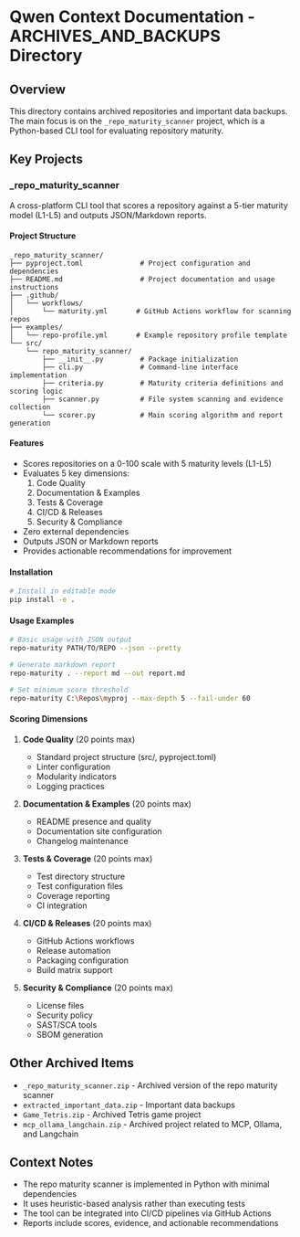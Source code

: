 # Qwen Context Documentation - ARCHIVES_AND_BACKUPS Directory

## Overview
This directory contains archived repositories and important data backups. The main focus is on the `_repo_maturity_scanner` project, which is a Python-based CLI tool for evaluating repository maturity.

## Key Projects

### _repo_maturity_scanner
A cross-platform CLI tool that scores a repository against a 5-tier maturity model (L1-L5) and outputs JSON/Markdown reports.

#### Project Structure
```
_repo_maturity_scanner/
├── pyproject.toml              # Project configuration and dependencies
├── README.md                   # Project documentation and usage instructions
├── .github/
│   └── workflows/
│       └── maturity.yml       # GitHub Actions workflow for scanning repos
├── examples/
│   └── repo-profile.yml       # Example repository profile template
└── src/
    └── repo_maturity_scanner/
        ├── __init__.py         # Package initialization
        ├── cli.py              # Command-line interface implementation
        ├── criteria.py         # Maturity criteria definitions and scoring logic
        ├── scanner.py          # File system scanning and evidence collection
        └── scorer.py           # Main scoring algorithm and report generation
```

#### Features
- Scores repositories on a 0-100 scale with 5 maturity levels (L1-L5)
- Evaluates 5 key dimensions:
  1. Code Quality
  2. Documentation & Examples
  3. Tests & Coverage
  4. CI/CD & Releases
  5. Security & Compliance
- Zero external dependencies
- Outputs JSON or Markdown reports
- Provides actionable recommendations for improvement

#### Installation
```bash
# Install in editable mode
pip install -e .
```

#### Usage Examples
```bash
# Basic usage with JSON output
repo-maturity PATH/TO/REPO --json --pretty

# Generate markdown report
repo-maturity . --report md --out report.md

# Set minimum score threshold
repo-maturity C:\Repos\myproj --max-depth 5 --fail-under 60
```

#### Scoring Dimensions
1. **Code Quality** (20 points max)
   - Standard project structure (src/, pyproject.toml)
   - Linter configuration
   - Modularity indicators
   - Logging practices

2. **Documentation & Examples** (20 points max)
   - README presence and quality
   - Documentation site configuration
   - Changelog maintenance

3. **Tests & Coverage** (20 points max)
   - Test directory structure
   - Test configuration files
   - Coverage reporting
   - CI integration

4. **CI/CD & Releases** (20 points max)
   - GitHub Actions workflows
   - Release automation
   - Packaging configuration
   - Build matrix support

5. **Security & Compliance** (20 points max)
   - License files
   - Security policy
   - SAST/SCA tools
   - SBOM generation

## Other Archived Items
- `_repo_maturity_scanner.zip` - Archived version of the repo maturity scanner
- `extracted_important_data.zip` - Important data backups
- `Game_Tetris.zip` - Archived Tetris game project
- `mcp_ollama_langchain.zip` - Archived project related to MCP, Ollama, and Langchain

## Context Notes
- The repo maturity scanner is implemented in Python with minimal dependencies
- It uses heuristic-based analysis rather than executing tests
- The tool can be integrated into CI/CD pipelines via GitHub Actions
- Reports include scores, evidence, and actionable recommendations